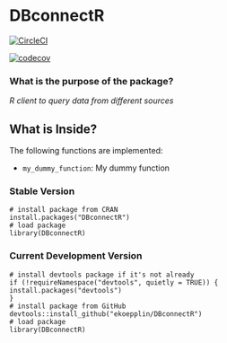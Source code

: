 DBconnectR
==============
[![CircleCI](https://circleci.com/gh/ekoepplin/DBconnectR.svg?style=svg)](https://circleci.com/gh/ekoepplin/DBconnectR)

[![codecov](https://codecov.io/gh/ekoepplin/DBconnectR/branch/master/graph/badge.svg?token=708279dc-f62d-4f89-8feb-c046ec196425)](https://codecov.io/gh/ekoepplin/DBconnectR)


### What is the purpose of the package?

*R client to query data from different sources*

## What is Inside?

The following functions are implemented:

  - `my_dummy_function`: My dummy function

### Stable Version

```{r, eval=FALSE}
# install package from CRAN
install.packages("DBconnectR")
# load package
library(DBconnectR)
```

### Current Development Version

```{r, eval=FALSE}
# install devtools package if it's not already
if (!requireNamespace("devtools", quietly = TRUE)) {
install.packages("devtools")
}
# install package from GitHub
devtools::install_github("ekoepplin/DBconnectR")
# load package
library(DBconnectR)
```
